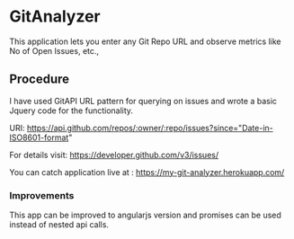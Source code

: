# GitAnalyzer

This application lets you enter any Git Repo URL and observe metrics like No of Open Issues, etc.,

## Procedure

I have used GitAPI URL pattern for querying on issues and wrote a basic Jquery code for the functionality.

URI: https://api.github.com/repos/:owner/:repo/issues?since="Date-in-ISO8601-format"

For details visit: https://developer.github.com/v3/issues/

You can catch application live at : https://my-git-analyzer.herokuapp.com/

### Improvements

This app can be improved to angularjs version and promises can be used instead of nested api calls.
